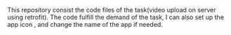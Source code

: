 This repository consist the code files of the task(video upload on server using retrofit).
The code fulfill the demand of the task, I can also set up the app icon , and change the name of the app if needed. 
